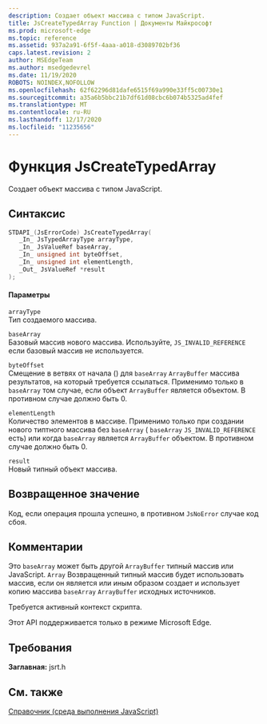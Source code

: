 ```yaml
---
description: Создает объект массива с типом JavaScript.
title: JsCreateTypedArray Function | Документы Майкрософт
ms.prod: microsoft-edge
ms.topic: reference
ms.assetid: 937a2a91-6f5f-4aaa-a018-d3089702bf36
caps.latest.revision: 2
author: MSEdgeTeam
ms.author: msedgedevrel
ms.date: 11/19/2020
ROBOTS: NOINDEX,NOFOLLOW
ms.openlocfilehash: 62f62296d81dafe6515f69a990e33ff5c00730e1
ms.sourcegitcommit: a35a6b5bbc21b7df61d08cbc6b074b5325ad4fef
ms.translationtype: MT
ms.contentlocale: ru-RU
ms.lasthandoff: 12/17/2020
ms.locfileid: "11235656"
---
```

# Функция JsCreateTypedArray

Создает объект массива с типом JavaScript.  
  
## Синтаксис  
  
```cpp  
STDAPI_(JsErrorCode) JsCreateTypedArray(  
   _In_ JsTypedArrayType arrayType,  
   _In_ JsValueRef baseArray,  
   _In_ unsigned int byteOffset,  
   _In_ unsigned int elementLength,  
   _Out_ JsValueRef *result  
);  
```  
  
#### Параметры  
 `arrayType`  
 Тип создаемого массива.  
  
 `baseArray`  
 Базовый массив нового массива. Используйте, `JS_INVALID_REFERENCE` если базовый массив не используется.  
  
 `byteOffset`  
 Смещение в ветвях от начала () для `baseArray` `ArrayBuffer` массива результатов, на который требуется ссылаться. Применимо только в `baseArray` том случае, если объект `ArrayBuffer` является объектом. В противном случае должно быть 0.  
  
 `elementLength`  
 Количество элементов в массиве. Применимо только при создании нового типтного массива без `baseArray` ( `baseArray` `JS_INVALID_REFERENCE` есть) или когда `baseArray` является `ArrayBuffer` объектом. В противном случае должно быть 0.  
  
 `result`  
 Новый типный объект массива.  
  
## Возвращенное значение  
 Код, если операция прошла успешно, в противном `JsNoError` случае код сбоя.  
  
## Комментарии  
 Это `baseArray` может быть другой `ArrayBuffer` типный массив или JavaScript. `Array` Возвращенный типный массив будет использовать массив, если он является или иным образом создает и использует копию массива `baseArray` `ArrayBuffer` исходных источников.  
  
 Требуется активный контекст скрипта.  
  
 Этот API поддерживается только в режиме Microsoft Edge.  
  
## Требования  
 **Заглавная:** jsrt.h  
  
## См. также  
 [Справочник (среда выполнения JavaScript)](../chakra-hosting/reference-javascript-runtime.md)

